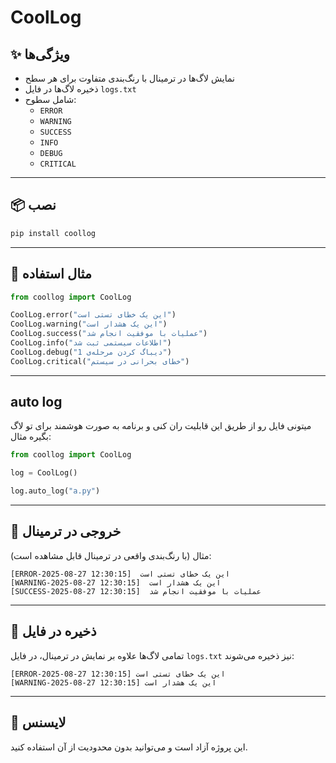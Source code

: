 # CoolLog


## ✨ ویژگی‌ها
- نمایش لاگ‌ها در ترمینال با رنگ‌بندی متفاوت برای هر سطح
- ذخیره لاگ‌ها در فایل `logs.txt`
- شامل سطوح:
  - `ERROR`
  - `WARNING`
  - `SUCCESS`
  - `INFO`
  - `DEBUG`
  - `CRITICAL`

---

## 📦 نصب
```bash
pip install coollog
````
---

## 📖 مثال استفاده

```python
from coollog import CoolLog

CoolLog.error("این یک خطای تستی است")
CoolLog.warning("این یک هشدار است")
CoolLog.success("عملیات با موفقیت انجام شد")
CoolLog.info("اطلاعات سیستمی ثبت شد")
CoolLog.debug("دیباگ کردن مرحله‌ی 1")
CoolLog.critical("خطای بحرانی در سیستم")
```

---
## auto log
میتونی فایل رو از طریق این قابلیت ران کنی و برنامه به صورت هوشمند برای تو لاگ بگیره
مثال: 
```python
from coollog import CoolLog

log = CoolLog()

log.auto_log("a.py")

```
---
## 📂 خروجی در ترمینال
مثال (با رنگ‌بندی واقعی در ترمینال قابل مشاهده است):

```
[ERROR-2025-08-27 12:30:15]  این یک خطای تستی است
[WARNING-2025-08-27 12:30:15]  این یک هشدار است
[SUCCESS-2025-08-27 12:30:15]  عملیات با موفقیت انجام شد
```

---

## 📝 ذخیره در فایل
تمامی لاگ‌ها علاوه بر نمایش در ترمینال، در فایل `logs.txt` نیز ذخیره می‌شوند:

```
[ERROR-2025-08-27 12:30:15] این یک خطای تستی است
[WARNING-2025-08-27 12:30:15] این یک هشدار است
```

---

## 📜 لایسنس
این پروژه آزاد است و می‌توانید بدون محدودیت از آن استفاده کنید.
